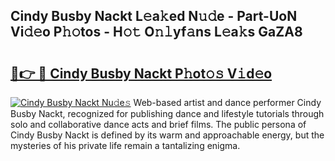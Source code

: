 ## Cindy Busby Nackt L𝚎a𝚔ed N𝚞𝚍e - Part-UoN Vi𝚍𝚎o P𝚑𝚘tos - H𝚘𝚝 O𝚗𝚕yf𝚊ns L𝚎a𝚔s GaZA8

# <h2><a href="http://kfdfjho.oniu.top/?m=Cindy+Busby+Nackt">🔗👉 🔴 Cindy Busby Nackt P𝚑ot𝚘𝚜 V𝚒d𝚎o</a></h2>

[![Cindy Busby Nackt Nu𝚍e𝚜](https://i.imgur.com/0qMVB7G.gif)](http://kfdfjho.oniu.top/?m=Cindy+Busby+Nackt)
Web-based artist and dance performer Cindy Busby Nackt, recognized for publishing dance and lifestyle tutorials through solo and collaborative dance acts and brief films. The public persona of Cindy Busby Nackt is defined by its warm and approachable energy, but the mysteries of his private life remain a tantalizing enigma.  
